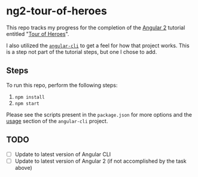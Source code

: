# ng2-tour-of-heroes
This repo tracks my progress for the completion of the [Angular 2](https://angular.io/) tutorial entitled "[Tour of Heroes](https://angular.io/docs/ts/latest/tutorial/)".

I also utilized the [`angular-cli`](https://github.com/angular/angular-cli) to get a feel for how that project works. This is a step not part of the tutorial steps, but one I chose to add.

## Steps

To run this repo, perform the following steps:

1. `npm install`
2. `npm start`

Please see the scripts present in the `package.json` for more options and the [usage](https://github.com/angular/angular-cli#usage) section of the `angular-cli` project.

## TODO
- [ ] Update to latest version of Angular CLI
- [ ] Update to latest version of Angular 2 (if not accomplished by the task above)
